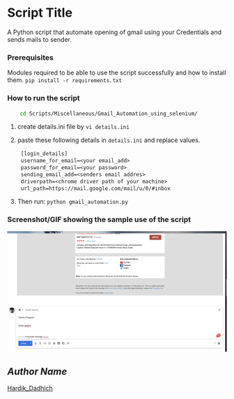 # Script Title

<!--Remove the below lines and add yours -->

A Python script that automate opening of gmail using your Credentials and sends mails to sender.

### Prerequisites

<!--Remove the below lines and add yours -->

Modules required to be able to use the script successfully and how to install them.
`pip install -r requirements.txt`

### How to run the script

<!--Remove the below lines and add yours -->

```bash
    cd Scripts/Miscellaneous/Gmail_Automation_using_selenium/
```

1. create details.ini file by `vi details.ini`

2. paste these following details in `details.ini` and replace values.

   ```
    [login_details]
    username_for_email=<your email_add>
    password_for_email=<your password>
    sending_email_add=<senders email addres>
    driverpath=<chrome driver path of your machine>
    url_path=https://mail.google.com/mail/u/0/#inbox
   ```

3. Then run:
   `python gmail_automation.py`

### Screenshot/GIF showing the sample use of the script

![Screenshot](gmail_mail_forward.png)

## _Author Name_

[Hardik_Dadhich](https://github.com/hardik-dadhich)
